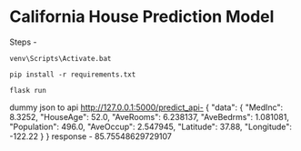 # California House Prediction Model
Steps - 
```
venv\Scripts\Activate.bat
```

```
pip install -r requirements.txt
```

```
flask run
```

dummy json to api http://127.0.0.1:5000/predict_api-
{
 "data": {
     "MedInc": 8.3252,
     "HouseAge": 52.0,
     "AveRooms":	6.238137,
     "AveBedrms": 1.081081,
     "Population": 496.0,
     "AveOccup":	2.547945,
     "Latitude":	37.88,
     "Longitude": -122.22
 }
}
response - 85.75548629729107
